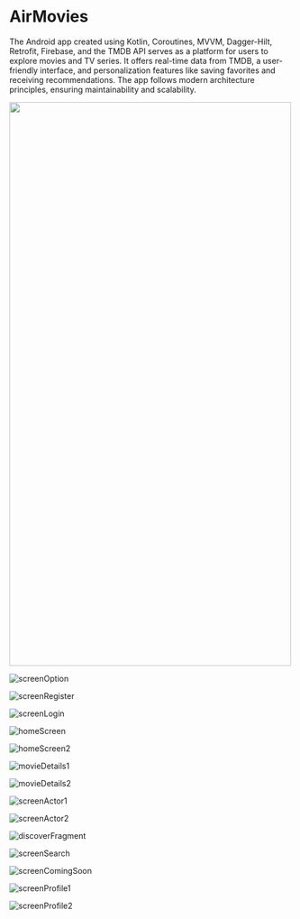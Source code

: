 # AirMovies
The Android app created using Kotlin, Coroutines, MVVM, Dagger-Hilt, Retrofit, Firebase, and the TMDB API serves as a platform for users to explore movies and TV series.
It offers real-time data from TMDB, a user-friendly interface, and personalization features like saving favorites and receiving recommendations.
The app follows modern architecture principles, ensuring maintainability and scalability.

<img src="https://github.com/tarikcacak/AirMovies/assets/113112797/638da762-5a55-4785-8769-172cacd4d2bf" width="500" height="1000">

![screenOption](https://github.com/tarikcacak/AirMovies/assets/113112797/8c086418-5aed-4f4b-8b69-260a196ad4f8)

![screenRegister](https://github.com/tarikcacak/AirMovies/assets/113112797/1183ed63-8bc0-4226-8bf5-fc43b83032d1)

![screenLogin](https://github.com/tarikcacak/AirMovies/assets/113112797/0b1e43a3-6577-4f25-af05-921793bb5a5a)

![homeScreen](https://github.com/tarikcacak/AirMovies/assets/113112797/16693fa6-72d6-4d55-8bbb-6838ea32b65b)

![homeScreen2](https://github.com/tarikcacak/AirMovies/assets/113112797/917db80a-5130-469f-b898-d8bef166bd40)

![movieDetails1](https://github.com/tarikcacak/AirMovies/assets/113112797/24658293-2a6a-434b-bdf9-fe89fc2a8aa8)

![movieDetails2](https://github.com/tarikcacak/AirMovies/assets/113112797/f51603cf-33f1-4990-b527-d53f72c27393)

![screenActor1](https://github.com/tarikcacak/AirMovies/assets/113112797/577e9e24-5940-447c-8f71-c9d96af3cc66)

![screenActor2](https://github.com/tarikcacak/AirMovies/assets/113112797/ef2bf88c-80a2-41b2-8316-4b7d058a96c4)

![discoverFragment](https://github.com/tarikcacak/AirMovies/assets/113112797/5158d6f0-4e81-4e3a-9a8f-66268b824e6a)

![screenSearch](https://github.com/tarikcacak/AirMovies/assets/113112797/6349e2db-d9ab-446e-b9e1-e5342fd58c8f)

![screenComingSoon](https://github.com/tarikcacak/AirMovies/assets/113112797/54a617e7-5293-4767-8579-09d66eab4e0d)

![screenProfile1](https://github.com/tarikcacak/AirMovies/assets/113112797/be59cf86-1c74-435f-81a9-e5834f70f136)

![screenProfile2](https://github.com/tarikcacak/AirMovies/assets/113112797/9d8e82aa-a2bf-4f9d-a43a-d673f87bb5fe)
